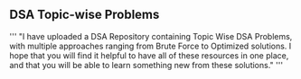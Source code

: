 ## DSA Topic-wise Problems

'''
"I have uploaded a DSA Repository containing Topic Wise DSA Problems, with multiple approaches ranging from Brute Force to Optimized solutions. 
 I hope that you will find it helpful to have all of these resources in one place, and that you will be able to learn something new from these solutions."
'''
